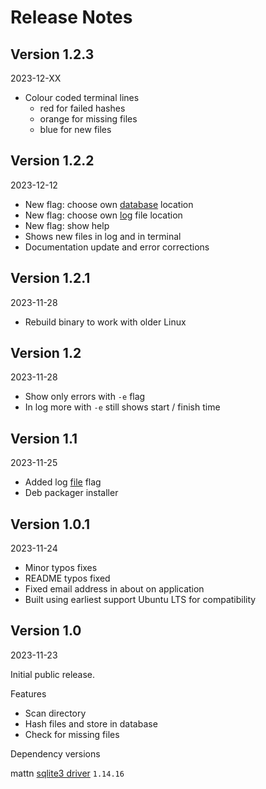 # Release Notes

## Version 1.2.3

2023-12-XX

* Colour coded terminal lines
	* red for failed hashes
	* orange for missing files
	* blue for new files

## Version 1.2.2

2023-12-12

* New flag: choose own [database](db.md) location
* New flag: choose own [log](log.md) file location
* New flag: show help
* Shows new files in log and in terminal
* Documentation update and error corrections

## Version 1.2.1

2023-11-28

* Rebuild binary to work with older Linux


## Version 1.2

2023-11-28

* Show only errors with `-e` flag
* In log more with `-e` still shows start / finish time

## Version 1.1

2023-11-25

* Added log [file](log.md) flag
* Deb packager installer

## Version 1.0.1

2023-11-24

* Minor typos fixes
* README typos fixed
* Fixed email address in about on application
* Built using earliest support Ubuntu LTS for compatibility 

## Version 1.0

2023-11-23

Initial public release.

Features

* Scan directory
* Hash files and store in database
* Check for missing files

Dependency versions

mattn [sqlite3 driver](https://github.com/mattn/go-sqlite3) `1.14.16`